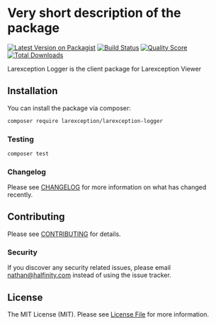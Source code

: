 # Very short description of the package

[![Latest Version on Packagist](https://img.shields.io/packagist/v/larexception/larexception-logger.svg?style=flat-square)](https://packagist.org/packages/larexception/larexception-logger)
[![Build Status](https://img.shields.io/travis/larexception/larexception-logger/master.svg?style=flat-square)](https://travis-ci.org/larexception/larexception-logger)
[![Quality Score](https://img.shields.io/scrutinizer/g/larexception/larexception-logger.svg?style=flat-square)](https://scrutinizer-ci.com/g/larexception/larexception-logger)
[![Total Downloads](https://img.shields.io/packagist/dt/larexception/larexception-logger.svg?style=flat-square)](https://packagist.org/packages/larexception/larexception-logger)

Larexception Logger is the client package for Larexception Viewer

## Installation

You can install the package via composer:

```bash
composer require larexception/larexception-logger
```

### Testing

``` bash
composer test
```

### Changelog

Please see [CHANGELOG](CHANGELOG.md) for more information on what has changed recently.

## Contributing

Please see [CONTRIBUTING](CONTRIBUTING.md) for details.

### Security

If you discover any security related issues, please email nathan@halfinity.com instead of using the issue tracker.

## License

The MIT License (MIT). Please see [License File](LICENSE.md) for more information.
